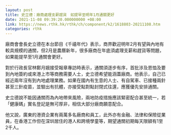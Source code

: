 ```yaml
---
layout: post
title: 史立德：廠商處理支薪趕貨　如提早至明年1月通關更好
date: 2021-11-08 09:39:20.000000000 +08:00
link: https://news.rthk.hk/rthk/ch/component/k2/1618803-20211108.htm
categories: rthk
---
```


廠商會會長史立德在本台節目《千禧年代》表示，商界歡迎明年2月有望與內地有較具規模的通關，但2月是農曆新年，很多廠商在年底須處理支薪和趕貨等問題，如果能提早至1月通關會更好。

對於行政長官林鄭月娥接受報章專訪時表示，通關須逐步有序，首批涉及恩恤及要到內地簽約或來港上市等商務需要人士，史立德希望能涵蓋廠商。他表示，自己已經近兩年沒有到內地處理業務。如果在國內有生意的人士、有自駕車、已接種兩針甚至三針疫苗，並驗出有抗體，亦接受點對點封閉式往還，應獲優先安排通關。

史立德說不能因通關而為內地帶來風險，兩地防疫措施應該緊密配合甚至統一，若「健康碼」實名登記是無可厚非，相信大部分廠商願意配合。

他又說，廣東的港資企業有兩萬多名廠商和員工，此外亦有金融、法律和保險從業員，在香港工作但在深圳居住的港人和跨境學童等，期望通關初期每天限額有1至2千人。
